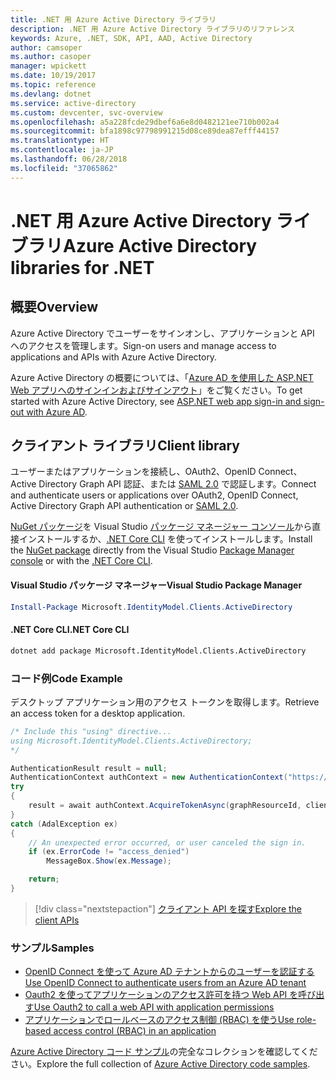 ```yaml
---
title: .NET 用 Azure Active Directory ライブラリ
description: .NET 用 Azure Active Directory ライブラリのリファレンス
keywords: Azure, .NET, SDK, API, AAD, Active Directory
author: camsoper
ms.author: casoper
manager: wpickett
ms.date: 10/19/2017
ms.topic: reference
ms.devlang: dotnet
ms.service: active-directory
ms.custom: devcenter, svc-overview
ms.openlocfilehash: a5a228fcde29dbef6a6e8d0482121ee710b002a4
ms.sourcegitcommit: bfa1898c97798991215d08ce89dea87efff44157
ms.translationtype: HT
ms.contentlocale: ja-JP
ms.lasthandoff: 06/28/2018
ms.locfileid: "37065862"
---
```

# <a name="azure-active-directory-libraries-for-net"></a><span data-ttu-id="12624-104">.NET 用 Azure Active Directory ライブラリ</span><span class="sxs-lookup"><span data-stu-id="12624-104">Azure Active Directory libraries for .NET</span></span>

## <a name="overview"></a><span data-ttu-id="12624-105">概要</span><span class="sxs-lookup"><span data-stu-id="12624-105">Overview</span></span>

<span data-ttu-id="12624-106">Azure Active Directory でユーザーをサインオンし、アプリケーションと API へのアクセスを管理します。</span><span class="sxs-lookup"><span data-stu-id="12624-106">Sign-on users and manage access to applications and APIs with Azure Active Directory.</span></span>

<span data-ttu-id="12624-107">Azure Active Directory の概要については、「[Azure AD を使用した ASP.NET Web アプリへのサインインおよびサインアウト](/azure/active-directory/develop/active-directory-devquickstarts-webapp-dotnet)」をご覧ください。</span><span class="sxs-lookup"><span data-stu-id="12624-107">To get started with Azure Active Directory, see [ASP.NET web app sign-in and sign-out with Azure AD](/azure/active-directory/develop/active-directory-devquickstarts-webapp-dotnet).</span></span>

## <a name="client-library"></a><span data-ttu-id="12624-108">クライアント ライブラリ</span><span class="sxs-lookup"><span data-stu-id="12624-108">Client library</span></span>

<span data-ttu-id="12624-109">ユーザーまたはアプリケーションを接続し、OAuth2、OpenID Connect、Active Directory Graph API 認証、または [SAML 2.0](https://docs.microsoft.com/azure/active-directory/develop/active-directory-saml-protocol-reference) で認証します。</span><span class="sxs-lookup"><span data-stu-id="12624-109">Connect and authenticate users or applications over OAuth2, OpenID Connect, Active Directory Graph API authentication or [SAML 2.0](https://docs.microsoft.com/azure/active-directory/develop/active-directory-saml-protocol-reference).</span></span>

<span data-ttu-id="12624-110">[NuGet パッケージ](https://www.nuget.org/packages/Microsoft.Azure.Management.AppService.Fluent)を Visual Studio [パッケージ マネージャー コンソール][PackageManager]から直接インストールするか、[.NET Core CLI][DotNetCLI] を使ってインストールします。</span><span class="sxs-lookup"><span data-stu-id="12624-110">Install the [NuGet package](https://www.nuget.org/packages/Microsoft.Azure.Management.AppService.Fluent) directly from the Visual Studio [Package Manager console][PackageManager] or with the [.NET Core CLI][DotNetCLI].</span></span>

#### <a name="visual-studio-package-manager"></a><span data-ttu-id="12624-111">Visual Studio パッケージ マネージャー</span><span class="sxs-lookup"><span data-stu-id="12624-111">Visual Studio Package Manager</span></span>

```powershell
Install-Package Microsoft.IdentityModel.Clients.ActiveDirectory
```

#### <a name="net-core-cli"></a><span data-ttu-id="12624-112">.NET Core CLI</span><span class="sxs-lookup"><span data-stu-id="12624-112">.NET Core CLI</span></span>

```bash
dotnet add package Microsoft.IdentityModel.Clients.ActiveDirectory
```

### <a name="code-example"></a><span data-ttu-id="12624-113">コード例</span><span class="sxs-lookup"><span data-stu-id="12624-113">Code Example</span></span>

<span data-ttu-id="12624-114">デスクトップ アプリケーション用のアクセス トークンを取得します。</span><span class="sxs-lookup"><span data-stu-id="12624-114">Retrieve an access token for a desktop application.</span></span>

```csharp
/* Include this "using" directive...
using Microsoft.IdentityModel.Clients.ActiveDirectory;
*/

AuthenticationResult result = null;
AuthenticationContext authContext = new AuthenticationContext("https://someauthority.com");
try
{
    result = await authContext.AcquireTokenAsync(graphResourceId, clientId, redirectUri, new PlatformParameters(PromptBehavior.Auto));
}
catch (AdalException ex)
{
    // An unexpected error occurred, or user canceled the sign in.
    if (ex.ErrorCode != "access_denied")
        MessageBox.Show(ex.Message);

    return;
}
```

> [!div class="nextstepaction"]
> [<span data-ttu-id="12624-115">クライアント API を探す</span><span class="sxs-lookup"><span data-stu-id="12624-115">Explore the client APIs</span></span>](/dotnet/api/overview/azure/activedirectory/client)

### <a name="samples"></a><span data-ttu-id="12624-116">サンプル</span><span class="sxs-lookup"><span data-stu-id="12624-116">Samples</span></span>

* [<span data-ttu-id="12624-117">OpenID Connect を使って Azure AD テナントからのユーザーを認証する</span><span class="sxs-lookup"><span data-stu-id="12624-117">Use OpenID Connect to authenticate users from an Azure AD tenant</span></span>](https://github.com/Azure-Samples/active-directory-dotnet-webapp-openidconnect)
* [<span data-ttu-id="12624-118">Oauth2 を使ってアプリケーションのアクセス許可を持つ Web API を呼び出す</span><span class="sxs-lookup"><span data-stu-id="12624-118">Use Oauth2 to call a web API with application permissions</span></span>](https://github.com/Azure-Samples/active-directory-dotnet-webapp-webapi-oauth2-appidentity)
* [<span data-ttu-id="12624-119">アプリケーションでロールベースのアクセス制御 (RBAC) を使う</span><span class="sxs-lookup"><span data-stu-id="12624-119">Use role-based access control (RBAC) in an application</span></span>](https://github.com/Azure-Samples/active-directory-dotnet-webapp-roleclaims)

<span data-ttu-id="12624-120">[Azure Active Directory コード サンプル](/azure/active-directory/develop/active-directory-code-samples)の完全なコレクションを確認してください。</span><span class="sxs-lookup"><span data-stu-id="12624-120">Explore the full collection of [Azure Active Directory code samples](/azure/active-directory/develop/active-directory-code-samples).</span></span>

[PackageManager]: https://docs.microsoft.com/nuget/tools/package-manager-console
[DotNetCLI]: https://docs.microsoft.com/dotnet/core/tools/dotnet-add-package
